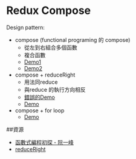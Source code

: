 # Redux Compose

Design pattern:
- compose (functional programing 的 compose)
    * 從左到右組合多個函數        
    * 複合函數
    * [Demo1](http://jsbin.com/deguqa/1/edit?js,console)
	* [Demo2](http://jsbin.com/quhofa/edit?js,console)
- compose + reduceRight
    * 用法同reduce
    * 與reduce 的執行方向相反
    * [錯誤的Demo](http://jsbin.com/sinuze/edit?js,console)
    * [Demo](http://jsbin.com/wisupif/edit?js,console)
- compose + for loop
	* [Demo](http://jsbin.com/zeqero/edit?js,console)

##資源
- [函數式編程初探 - 阮一峰](http://www.ruanyifeng.com/blog/2012/04/functional_programming.html)
- [reduceRight](https://msdn.microsoft.com/zh-tw/library/ff679979(v=vs.94).aspx)

